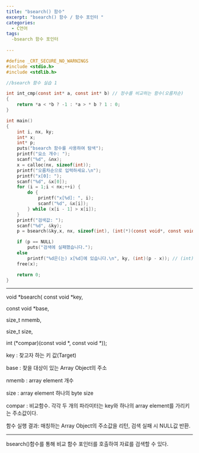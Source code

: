 ```yaml
---
title: "bsearch() 함수"
excerpt: "bsearch() 함수 / 함수 포인터 "
categories:
  - C언어
tags:
  -bsearch 함수 포인터
  
---
```


```c
#define _CRT_SECURE_NO_WARNINGS
#include <stdio.h>
#include <stdlib.h>

//bsearch 함수 실습 1

int int_cmp(const int* a, const int* b) // 정수를 비교하는 함수(오름차순)
{
	return *a < *b ? -1 : *a > * b ? 1 : 0;
}

int main()
{
	int i, nx, ky;
	int* x;
	int* p;
	puts("bsearch 함수를 사용하여 탐색");
	printf("요소 개수: ");
	scanf("%d", &nx);
	x = calloc(nx, sizeof(int));
	printf("오름차순으로 입력하세요.\n");
	printf("x[0]: ");
	scanf("%d", &x[0]);
	for (i = 1;i < nx;++i) {
		do {
			printf("x[%d]: ", i);
			scanf("%d", &x[i]);
		} while (x[i - 1] > x[i]);
	}
	printf("검색값: ");
	scanf("%d", &ky);
	p = bsearch(&ky,x, nx, sizeof(int), (int(*)(const void*, const void*)) int_cmp); // 포인터 반환

	if (p == NULL)
		puts("검색에 실패했습니다.");
	else
		printf("%d은(는) x[%d]에 있습니다.\n", ky, (int)(p - x)); // (int)(검색 주소 - 시작 주소) : 인덱스값
	free(x);

	return 0;
}

```
---

void *bsearch( const void *key,

  const void *base,
  
  size_t nmemb,
  
  size_t size,
  
  int (*compar)(const void *, const void *));

key    : 찾고자 하는 키 값(Target)

base   : 찾을 대상이 있는 Array Object의 주소

nmemb  : array element 개수

size   : array element 하나의 byte size

compar : 비교함수. 각각 두 개의 파라미터는 key와 하나의 array element를 가리키는 주소값이다.

함수 실행 결과: 매칭하는 Array Object의 주소값을 리턴, 검색 실패 시 NULL값 반환.

---
bsearch()함수를 통해 비교 함수 포인터를 호출하여 자료를 검색할 수 있다.
